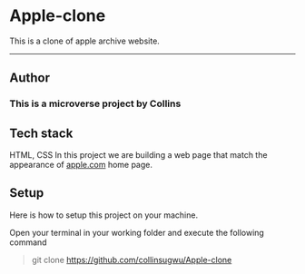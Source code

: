 # Apple-clone
This is a clone of apple archive website.

---
## Author
### This is a microverse project by Collins

## Tech stack
HTML, CSS
In this project we are building a web page that match the appearance of [apple.com](https://web.archive.org/web/20140301004610/http://www.apple.com/) home page.

## Setup
Here is how to setup this project on your machine.

Open your terminal in your working folder and execute the following command

>git clone https://github.com/collinsugwu/Apple-clone